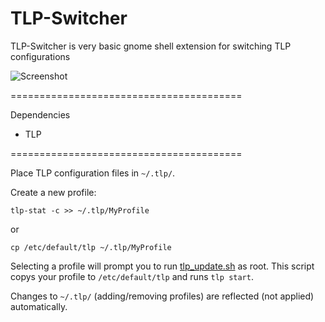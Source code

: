 # TLP-Switcher

TLP-Switcher is very basic gnome shell extension for switching TLP configurations

![Screenshot](https://cloud.githubusercontent.com/assets/9300522/25596313/7c3639b6-2e96-11e7-87be-4ad536d5c38b.png)

========================================

Dependencies
- TLP

========================================

Place TLP configuration files in `~/.tlp/`.

Create a new profile:

`tlp-stat -c >> ~/.tlp/MyProfile`

or

`cp /etc/default/tlp ~/.tlp/MyProfile`

Selecting a profile will prompt you to run [tlp_update.sh](tlp_update.sh) as root. This script copys your profile to `/etc/default/tlp` and runs `tlp start`. 

Changes to `~/.tlp/` (adding/removing profiles) are reflected (not applied) automatically.
